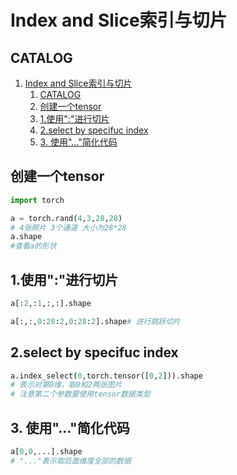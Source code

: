 # Index and Slice索引与切片

## CATALOG

1. [Index and Slice索引与切片](#index-and-slice索引与切片)
   1. [CATALOG](#catalog)
   2. [创建一个tensor](#创建一个tensor)
   3. [1.使用":"进行切片](#1使用进行切片)
   4. [2.select by specifuc index](#2select-by-specifuc-index)
   5. [3. 使用"..."简化代码](#3-使用简化代码)

## 创建一个tensor

``` Python
import torch

a = torch.rand(4,3,28,28)
# 4张照片 3个通道 大小为28*28
a.shape
#查看a的形状
```

## 1.使用":"进行切片

```Python
a[:2,:1,:,:].shape

a[:,:,0:28:2,0:28:2].shape# 进行跳跃切片
```

## 2.select by specifuc index

```Python
a.index_select(0,torch.tensor([0,2])).shape
# 表示对第0维，取0和2两张图片
# 注意第二个参数要使用tensor数据类型
```

## 3. 使用"..."简化代码

```Python
a[0,0,...].shape
# "..."表示取后面维度全部的数据
```
